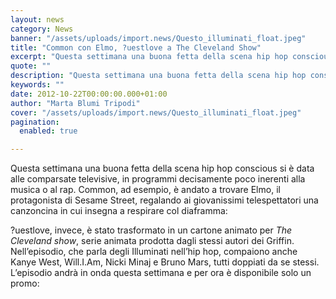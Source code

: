```yaml
---
layout: news
category: News
banner: "/assets/uploads/import.news/Questo_illuminati_float.jpeg"
title: "Common con Elmo, ?uestlove a The Cleveland Show"
excerpt: "Questa settimana una buona fetta della scena hip hop conscious si è data alle comparsate televisive, in programmi decisamente poco inerenti alla musica o al rap. Common, ad esempio, è andato a trovare Elmo, il protagonista di Sesame Street, regalando ai giovanissimi telespettatori una canzoncina in cui insegna a respirare col diaframma:   ?uestlove, invece, [&hellip"
quote: ""
description: "Questa settimana una buona fetta della scena hip hop conscious si è data alle comparsate televisive, in programmi decisamente poco inerenti alla musica o al rap. Common, ad esempio, è andato a trovare Elmo, il protagonista di Sesame Street, regalando ai giovanissimi telespettatori una canzoncina in cui insegna a respirare col diaframma:   ?uestlove, invece, [&hellip"
keywords: ""
date: 2012-10-22T00:00:00.000+01:00
author: "Marta Blumi Tripodi"
cover: "/assets/uploads/import.news/Questo_illuminati_float.jpeg"
pagination:
  enabled: true

---
```


Questa settimana una buona fetta della scena hip hop conscious si è data alle comparsate televisive, in programmi decisamente poco inerenti alla musica o al rap. Common, ad esempio, è andato a trovare Elmo, il protagonista di Sesame Street, regalando ai giovanissimi telespettatori una canzoncina in cui insegna a respirare col diaframma:  

?uestlove, invece, è stato trasformato in un cartone animato per _The Cleveland show_, serie animata prodotta dagli stessi autori dei Griffin. Nell’episodio, che parla degli Illuminati nell’hip hop, compaiono anche Kanye West, Will.I.Am, Nicki Minaj e Bruno Mars, tutti doppiati da se stessi. L’episodio andrà in onda questa settimana e per ora è disponibile solo un promo:  
